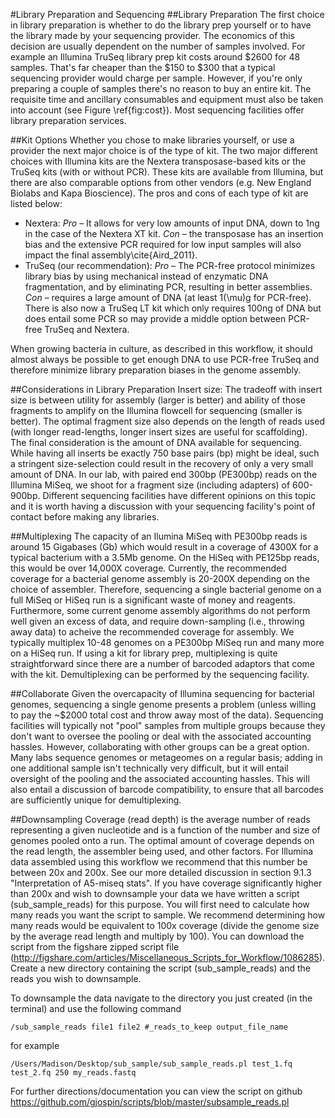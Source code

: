 #Library Preparation and Sequencing 
##Library Preparation
The first choice in library preparation is whether to do the library prep yourself or to have the library made by your sequencing provider. The economics of this decision are usually dependent on the number of samples involved. For example an Illumina TruSeq library prep kit costs around $2600 for 48 samples.  That's far cheaper than the $150 to $300 that a typical sequencing provider would charge per sample.  However, if you're only preparing a couple of samples there's no reason to buy an entire kit. The requisite time and ancillary consumables and equipment must also be taken into account (see Figure \ref{fig:cost}). Most sequencing facilities offer library preparation services.

##Kit Options
Whether you chose to make libraries yourself, or use a provider the next major choice is of the type of kit.  The two major different choices with Illumina kits are the Nextera transposase-based kits or the TruSeq kits (with or without PCR). These kits are available from Illumina, but there are also comparable options from other vendors (e.g. New England Biolabs and Kapa Bioscience). The pros and cons of each type of kit are listed below:

+ Nextera: _Pro_ – It allows for very low amounts of input DNA, down to 1ng in the case of the Nextera XT kit. _Con_ – the transposase has an insertion bias and the extensive PCR required for low input samples will also impact the final assembly\cite{Aird_2011}.
+ TruSeq (our recommendation): _Pro_ – The PCR-free protocol minimizes library bias by using mechanical instead of enzymatic DNA fragmentation, and by eliminating PCR, resulting in better assemblies. _Con_ – requires a large amount of DNA (at least 1\(\mu\)g for PCR-free).  There is also now a TruSeq LT kit which only requires 100ng of DNA but does entail some PCR so may provide a middle option between PCR-free TruSeq and Nextera.

When growing bacteria in culture, as described in this workflow, it should almost always be possible to get enough DNA to use PCR-free TruSeq and therefore minimize library preparation biases in the genome assembly.

##Considerations in Library Preparation
Insert size: The tradeoff with insert size is between utility for assembly (larger is better) and ability of those fragments to amplify on the Illumina flowcell for sequencing (smaller is better). The optimal fragment size also depends on the length of reads used (with longer read-lengths, longer insert sizes are useful for scaffolding). The final consideration is the amount of DNA available for sequencing. While having all inserts be exactly 750 base pairs (bp) might be ideal, such a stringent size-selection could result in the recovery of only a very small amount of DNA. In our lab, with paired end 300bp (PE300bp) reads on the Illumina MiSeq, we shoot for a fragment size (including adapters) of 600-900bp. Different sequencing facilities have different opinions on this topic and it is worth having a discussion with your sequencing facility's point of contact before making any libraries.

##Multiplexing
The capacity of an Ilumina MiSeq with PE300bp reads is around 15 Gigabases (Gb) which would result in a coverage of 4300X for a typical bacterium with a 3.5Mb genome. On the HiSeq with PE125bp reads, this would be over 14,000X coverage. Currently, the recommended coverage for a bacterial genome assembly is 20-200X depending on the choice of assembler. Therefore, sequencing a single bacterial genome on a full MiSeq or HiSeq run is a significant waste of money and reagents. Furthermore, some current genome assembly algorithms do not perform well given an excess of data, and require down-sampling (i.e., throwing away data) to acheive the recommended coverage for assembly. We typically multiplex 10-48 genomes on a PE300bp MiSeq run and many more on a HiSeq run. If using a kit for library prep, multiplexing is quite straightforward since there are a number of barcoded adaptors that come with the kit. Demultiplexing can be performed by the sequencing facility.

##Collaborate
Given the overcapacity of Illumina sequencing for bacterial genomes, sequencing a single genome presents a problem (unless willing to pay the ~$2000 total cost and throw away most of the data). Sequencing facilities will typically not "pool" samples from multiple groups because they don't want to oversee the pooling or deal with the associated accounting hassles. However, collaborating with other groups can be a great option.  Many labs sequence genomes or metageomes on a regular basis; adding in one additional sample isn't technically very difficult, but it will entail oversight of the pooling and the associated accounting hassles.  This will also entail a discussion of barcode compatibility, to ensure that all barcodes are sufficiently unique for demultiplexing.

##Downsampling
Coverage (read depth) is the average number of reads representing a given nucleotide and is a function of the number and size of genomes pooled onto a run.  The optimal amount of coverage depends on the read length, the assembler being used, and other factors.  For Illumina data assembled using this workflow we recommend that this number be between 20x and 200x.  See our more detailed discussion in section 9.1.3 "Interpretation of A5-miseq stats".  If you have coverage significantly higher than 200x and wish to downsample your data we have written a script (sub\_sample\_reads)  for this purpose. You will first need to calculate how many reads you want the script to sample. We recommend determining how many reads would be equivalent to 100x coverage (divide the genome size by the average read length and multiply by 100). You can download the script from the figshare zipped script file (http://figshare.com/articles/Miscellaneous_Scripts_for_Workflow/1086285). Create a new directory containing the script (sub\_sample\_reads) and the reads you wish to downsample. 
    
To downsample the data navigate to the directory you just created (in the terminal) and use the following command

    /sub_sample_reads file1 file2 #_reads_to_keep output_file_name  
for example   

    /Users/Madison/Desktop/sub_sample/sub_sample_reads.pl test_1.fq test_2.fq 250 my_reads.fastq  
    
For further directions/documentation you can view the script on github  https://github.com/gjospin/scripts/blob/master/subsample_reads.pl
